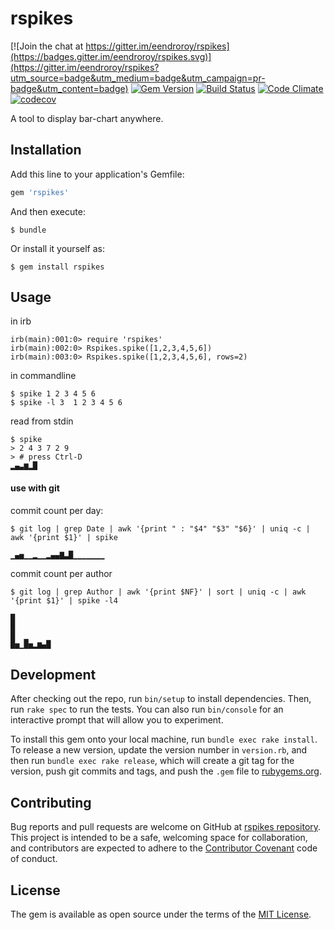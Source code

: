 # rspikes 

[![Join the chat at https://gitter.im/eendroroy/rspikes](https://badges.gitter.im/eendroroy/rspikes.svg)](https://gitter.im/eendroroy/rspikes?utm_source=badge&utm_medium=badge&utm_campaign=pr-badge&utm_content=badge)
[![Gem Version](https://badge.fury.io/rb/rspikes.svg)](https://badge.fury.io/rb/rspikes) 
[![Build Status](https://travis-ci.org/eendroroy/rspikes.svg?branch=master)](https://travis-ci.org/eendroroy/rspikes)
[![Code Climate](https://codeclimate.com/github/eendroroy/rspikes/badges/gpa.svg)](https://codeclimate.com/github/eendroroy/rspikes)
[![codecov](https://codecov.io/gh/eendroroy/rspikes/branch/master/graph/badge.svg)](https://codecov.io/gh/eendroroy/rspikes)


A tool to display bar-chart anywhere.

## Installation

Add this line to your application's Gemfile:

```ruby
gem 'rspikes'
```

And then execute:

    $ bundle

Or install it yourself as:

    $ gem install rspikes

## Usage

in irb

    irb(main):001:0> require 'rspikes'
    irb(main):002:0> Rspikes.spike([1,2,3,4,5,6])
    irb(main):003:0> Rspikes.spike([1,2,3,4,5,6], rows=2)
    
in commandline

    $ spike 1 2 3 4 5 6
    $ spike -l 3  1 2 3 4 5 6
    
read from stdin

    $ spike
    > 2 4 3 7 2 9
    > # press Ctrl-D
    ▂▄▃▆▂█

#### use with git
commit count per day:
    
    $ git log | grep Date | awk '{print " : "$4" "$3" "$6}' | uniq -c | awk '{print $1}' | spike
    
    ▁▄▅▁▁▂▁▁▂▄▄▇▃█▁▁▁▁▁▁▁

commit count per author
    
    $ git log | grep Author | awk '{print $NF}' | sort | uniq -c | awk '{print $1}' | spike -l4
    
    █
    █
    █  ▁
    █▅▁█▅▂▆▄█


## Development

After checking out the repo, run `bin/setup` to install dependencies. 
Then, run `rake spec` to run the tests. 
You can also run `bin/console` for an interactive prompt that will allow you to experiment.

To install this gem onto your local machine, run `bundle exec rake install`. 
To release a new version, update the version number in `version.rb`, and then run `bundle exec rake release`,
which will create a git tag for the version, push git commits and tags, 
and push the `.gem` file to [rubygems.org](https://rubygems.org).

## Contributing

Bug reports and pull requests are welcome on GitHub at [rspikes repository](https://github.com/eendroroy/rspikes). 
This project is intended to be a safe, welcoming space for collaboration,
and contributors are expected to adhere to the [Contributor Covenant](http://contributor-covenant.org) code of conduct.


## License

The gem is available as open source under the terms of the [MIT License](http://opensource.org/licenses/MIT).

